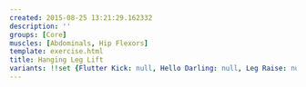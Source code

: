 ```yaml
---
created: 2015-08-25 13:21:29.162332
description: ''
groups: [Core]
muscles: [Abdominals, Hip Flexors]
template: exercise.html
title: Hanging Leg Lift
variants: !!set {Flutter Kick: null, Hello Darling: null, Leg Raise: null}
---
```

